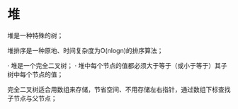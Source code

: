 # 堆

堆是一种特殊的树；

堆排序是一种原地、时间复杂度为O(nlogn)的排序算法；

 · 堆是一个完全二叉树；
 · 堆中每个节点的值都必须大于等于（或小于等于）其子树中每个节点的值；

完全二叉树适合用数组来存储，节省空间、不用存储左右指针，通过数组下标查找子节点与父节点；
